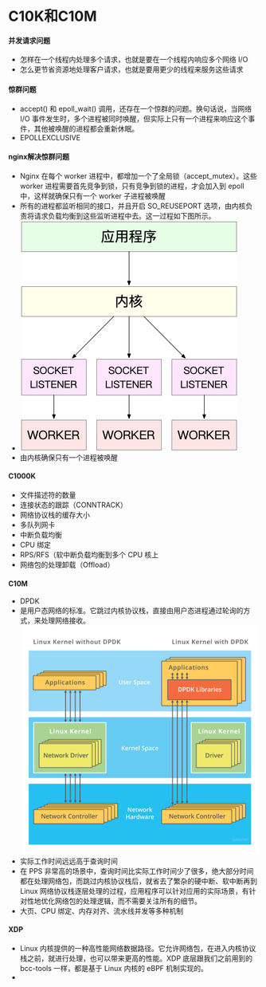 # C10K和C10M
#### 并发请求问题
* 怎样在一个线程内处理多个请求，也就是要在一个线程内响应多个网络 I/O
* 怎么更节省资源地处理客户请求，也就是要用更少的线程来服务这些请求

#### 惊群问题
* accept() 和 epoll_wait() 调用，还存在一个惊群的问题。换句话说，当网络 I/O 事件发生时，多个进程被同时唤醒，但实际上只有一个进程来响应这个事件，其他被唤醒的进程都会重新休眠。
* EPOLLEXCLUSIVE

#### nginx解决惊群问题
*  Nginx 在每个 worker 进程中，都增加一个了全局锁（accept_mutex）。这些 worker 进程需要首先竞争到锁，只有竞争到锁的进程，才会加入到 epoll 中，这样就确保只有一个 worker 子进程被唤醒
* 所有的进程都监听相同的接口，并且开启 SO_REUSEPORT 选项，由内核负责将请求负载均衡到这些监听进程中去。这一过程如下图所示。
* ![90df0945f6ce5c910ae361bf2b135bbd](media/15498656013403/90df0945f6ce5c910ae361bf2b135bbd.png)
* 由内核确保只有一个进程被唤醒

#### C1000K
* 文件描述符的数量
* 连接状态的跟踪（CONNTRACK）
* 网络协议栈的缓存大小
* 多队列网卡
* 中断负载均衡
* CPU 绑定
* RPS/RFS（软中断负载均衡到多个 CPU 核上
* 网络包的处理卸载（Offload）

#### C10M
* DPDK
* 是用户态网络的标准。它跳过内核协议栈，直接由用户态进程通过轮询的方式，来处理网络接收。
![998fd2f52f0a48a910517ada9f2bb23a](media/15498656013403/998fd2f52f0a48a910517ada9f2bb23a.png)
* 实际工作时间远远高于查询时间
* 在 PPS 非常高的场景中，查询时间比实际工作时间少了很多，绝大部分时间都在处理网络包，而跳过内核协议栈后，就省去了繁杂的硬中断、软中断再到 Linux 网络协议栈逐层处理的过程，应用程序可以针对应用的实际场景，有针对性地优化网络包的处理逻辑，而不需要关注所有的细节。
* 大页、CPU 绑定、内存对齐、流水线并发等多种机制

#### XDP
* Linux 内核提供的一种高性能网络数据路径。它允许网络包，在进入内核协议栈之前，就进行处理，也可以带来更高的性能。XDP 底层跟我们之前用到的 bcc-tools 一样，都是基于 Linux 内核的 eBPF 机制实现的。
* 